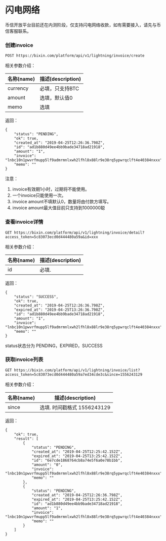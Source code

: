 # 闪电网络
币信开放平台目前还在内测阶段，仅支持闪电网络收款，如有需要接入，请先与币信客服联系。

### 创建invoice
```
POST https://bixin.com/platform/api/v1/lightning/invoice/create
```

相关参数介绍：

| 名称(name) | 描述(description) |
| ---------  | ---------------- |
| currency   | 必填，只支持BTC |
| amount     | 选填，默认值0 |
| memo       | 选填 |

返回：
```
{
    "status": "PENDING",
    "ok": true,
    "created_at": "2019-04-25T12:26:36.798Z",
    "id": "ad1b880d49ee4bb9bade34718ad21918",
    "amount": "1",
    "invoice": "lnbc10n1pwvrfmupp5lf9admrmnlxwh2lfhl8x88lr9e38rq5ypwrqclft4e40384nxxx",
    "memo": ""
}
```

注意：
1. invoice有效期1小时，过期将不能使用。
2. 一个invoice只能使用一次。
3. invoice amount不填默认0，数量将由付款方填写。
4. invoice amount最大值目前只支持到1000000聪


### 查看invoice详情
```
GET https://bixin.com/platform/api/v1/lightning/invoice/detail?access_token=5c83073ecd0d444480a59a&id=xxx
```

相关参数介绍：

| 名称(name) | 描述(description) |
| --------- | ----------------- |
| id        | 必填.  |

返回：
```
{
    "status": "SUCCESS",
    "ok": true,
    "created_at": "2019-04-25T12:26:36.798Z",
    "expired_at": "2019-04-25T13:26:36.798Z",
    "id": "ad1b880d49ee4bb9bade34718ad21918",
    "amount": "1",
    "invoice": "lnbc10n1pwvrfmupp5lf9admrmnlxwh2lfhl8x88lr9e38rq5ypwrqclft4e40384nxxx",
    "memo": ""
}
```
status状态分为 PENDING，EXPIRED，SUCCESS


### 获取invoice列表
```
GET https://bixin.com/platform/api/v1/lightning/invoice/list?access_token=5c83073ecd0d444480a59a7ed34cde3c&since=1556243129
```
相关参数介绍：

| 名称(name) | 描述(description) |
| --------- | ----------------- |
| since     | 选填. 时间戳格式 1556243129 |

返回：

```
{
    "ok": true,
    "result": [
        {
            "status": "PENDING",
            "created_at": "2019-04-25T12:25:42.152Z",
            "expired_at": "2019-04-25T13:25:42.152Z",
            "id": "6e7cde1868764cb8a74e5f6a0e78b1bb",
            "amount": "0",
            "invoice": "lnbc10n1pwvrfmupp5lf9admrmnlxwh2lfhl8x88lr9e38rq5ypwrqclft4e40384nxxx",
            "memo": ""
        },
        {
            "status": "PENDING",
            "created_at": "2019-04-25T12:26:36.798Z",
            "expired_at": "2019-04-25T13:25:42.152Z",
            "id": "ad1b880d49ee4bb9bade34718ad21918",
            "amount": "1",
            "invoice": "lnbc10n1pwvrfmupp5lf9admrmnlxwh2lfhl8x88lr9e38rq5ypwrqclft4e40384nxxx",
            "memo": ""
        }
    ]
}
```
